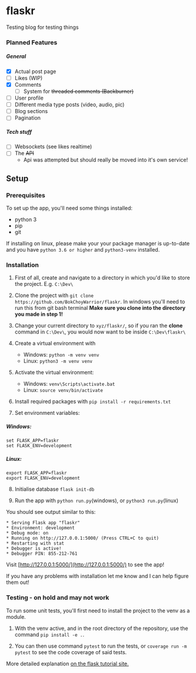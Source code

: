 # flaskr
Testing blog for testing things

### Planned Features
##### General
- [x] Actual post page
- [ ] Likes (WIP)
- [x] Comments
    - [ ] System for ~~threaded comments (Backburner)~~
- [ ] User profile
- [ ] Different media type posts (video, audio, pic)
- [ ] Blog sections
- [ ] Pagination

##### Tech stuff
- [ ] Websockets (see likes realtime)
- [ ] The ~~API~~
	- Api was attempted but should really be moved into it's own service!


## Setup
### Prerequisites
To set up the app, you'll need some things installed:
- python 3
- pip
- git

If installing on linux, please make your your package manager is up-to-date and you have `python 3.6 or higher` and `python3-venv` installed.
### Installation
1. First of all, create and navigate to a directory in which you'd like to store the project. E.g. `C:\Dev\`

2. Clone the project with `git clone https://github.com/BokChoyWarrior/flaskr`. In windows you'll need to run this from git bash terminal **Make sure you clone into the directory you made in step 1!**

3. Change your current directory to `xyz/flaskr/`, so if you ran the **clone** command in `C:\Dev\`, you would now want to be inside `C:\Dev\flaskr\`

4. Create a virtual environment with
    - Windows: `python -m venv venv`
    - Linux: `python3 -m venv venv`

5. Activate the virtual environment:
    - Windows: `venv\Scripts\activate.bat`
    - Linux: `source venv/bin/activate`

6. Install required packages with `pip install -r requirements.txt`

7. Set environment variables:
##### Windows: 
```
set FLASK_APP=flaskr
set FLASK_ENV=development
```

##### Linux:
```
export FLASK_APP=flaskr
export FLASK_ENV=development
```


8. Initialise database `flask init-db`

9. Run the app with `python run.py`(windows), or `python3 run.py`(linux)

You should see output similar to this:
```
* Serving Flask app "flaskr"
* Environment: development
* Debug mode: on
* Running on http://127.0.0.1:5000/ (Press CTRL+C to quit)
* Restarting with stat
* Debugger is active!
* Debugger PIN: 855-212-761
```

Visit [http://127.0.0.1:5000/](http://127.0.0.1:5000/) to see the app!

If you have any problems with installation let me know and I can help figure them out!


### Testing - on hold and may __**not work**__
To run some unit tests, you'll first need to install the project to the venv as a module.

1. With the venv active, and in the root directory of the repository, use the command `pip install -e .`.

2. You can then use command `pytest` to run the tests, or `coverage run -m pytest` to see the code coverage of said tests.

More detailed explanation [on the flask tutorial site.](https://flask.palletsprojects.com/en/1.1.x/tutorial/tests/)